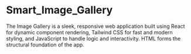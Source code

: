 # Smart_Image_Gallery
The Image Gallery is a sleek, responsive web application built using React for dynamic component rendering, Tailwind CSS for fast and modern styling, and JavaScript to handle logic and interactivity. HTML forms the structural foundation of the app.
